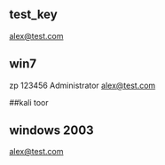## test_key
alex@test.com


## win7
zp 123456
Administrator alex@test.com


##kali toor

## windows 2003
alex@test.com
